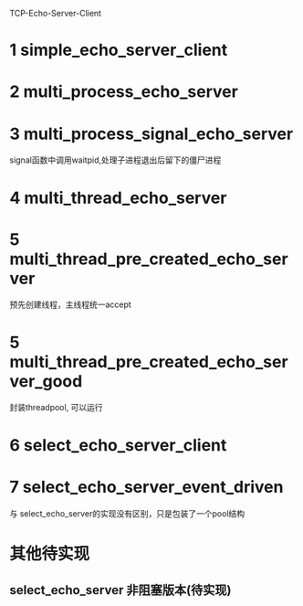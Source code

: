 TCP-Echo-Server-Client

# 1 simple_echo_server_client
# 2 multi_process_echo_server

# 3 multi_process_signal_echo_server
signal函数中调用waitpid,处理子进程退出后留下的僵尸进程

# 4 multi_thread_echo_server

# 5 multi_thread_pre_created_echo_server
预先创建线程，主线程统一accept

# 5 multi_thread_pre_created_echo_server_good
封装threadpool, 可以运行
# 6 select_echo_server_client

# 7 select_echo_server_event_driven
与 select_echo_server的实现没有区别，只是包装了一个pool结构 

# 其他待实现
## select_echo_server 非阻塞版本(待实现)

